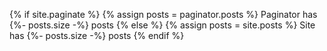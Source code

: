 {% if site.paginate %}
  {% assign posts = paginator.posts %}
  Paginator has {%- posts.size -%} posts
{% else %}
  {% assign posts = site.posts %}
  Site has {%- posts.size -%} posts
{% endif %}
